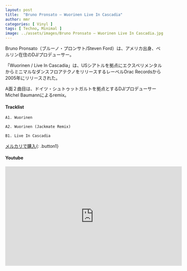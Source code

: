 ```yaml
---
layout: post
title:  "Bruno Pronsato – Wuorinen Live In Cascadia"
author: mmr
categories: [ Vinyl ]
tags: [ Techno, Minimal ]
image: ../assets/images/Bruno Pronsato – Wuorinen Live In Cascadia.jpg
---
```


Bruno Pronsato（ブルーノ・プロンサト/Steven Ford）は、アメリカ出身、ベルリン在住のDJ/プロデューサー。

「Wuorinen / Live In Cascadia」は、USシアトルを拠点にエクスペリメンタルからミニマルなダンスフロアテクノをリリースするレーベルOrac Recordsから2005年にリリースされた。

A面２曲目は、ドイツ・シュトゥットガルトを拠点とするDJ/プロデューサーMichel Baumannによるremix。

#### Tracklist
```md
A1. Wuorinen

A2. Wuorinen (Jackmate Remix)

B1. Live In Cascadia
```

[メルカリで購入](https://jp.mercari.com/item/m76114508673?afid=6142608987){: .button1}

#### Youtube
<iframe width="560" height="315" src="https://www.youtube.com/embed/mnl5KEvoAd8?si=0E97bT15eDmFp8bb" title="YouTube video player" frameborder="0" allow="accelerometer; autoplay; clipboard-write; encrypted-media; gyroscope; picture-in-picture; web-share" referrerpolicy="strict-origin-when-cross-origin" allowfullscreen></iframe>